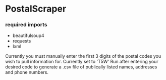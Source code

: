 # PostalScraper

### required imports
- beautifulsoup4
- requests
- lxml

Currently you must manually enter the first 3 digits of the postal codes you wish to pull information for.
Currently set to 'T5W'
Run after entering your desired code to generate a .csv file of publically listed names, addresses and phone numbers.
